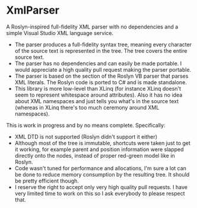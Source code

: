 # XmlParser
A Roslyn-inspired full-fidelity XML parser with no dependencies and a simple Visual Studio XML language service.

 * The parser produces a full-fidelity syntax tree, meaning every character of the source text is represented in the tree. The tree covers the entire source text.
 * The parser has no dependencies and can easily be made portable. I would appreciate a high quality pull request making the parser portable.
 * The parser is based on the section of the Roslyn VB parser that parses XML literals. The Roslyn code is ported to C# and is made standalone.
 * This library is more low-level than XLinq (for instance XLinq doesn't seem to represent whitespace around attributes). Also it has no idea about XML namespaces and just tells you what's in the source text (whereas in XLinq there's too much ceremony around XML namespaces).

This is work in progress and by no means complete. Specifically:
 * XML DTD is not supported (Roslyn didn't support it either)
 * Although most of the tree is immutable, shortcuts were taken just to get it working, for example parent and position information were slapped directly onto the nodes, instead of proper red-green model like in Roslyn.
 * Code wasn't tuned for performance and allocations, I'm sure a lot can be done to reduce memory consumption by the resulting tree. It should be pretty efficient though.
 * I reserve the right to accept only very high quality pull requests. I have very limited time to work on this so I ask everybody to please respect that.
